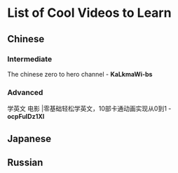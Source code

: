 # List of Cool Videos to Learn

## Chinese
### Intermediate

The chinese zero to hero channel - 
**KaLkmaWi-bs**

### Advanced
学英文 电影 |零基础轻松学英文，10部卡通动画实现从0到1 -  
**ocpFuIDz1XI**


## Japanese

## Russian
